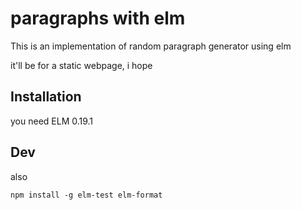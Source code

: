 # paragraphs with elm

This is an implementation of random paragraph generator using elm


it'll be for a static webpage, i hope


## Installation

you need ELM 0.19.1

## Dev

also

```shell
npm install -g elm-test elm-format
```

